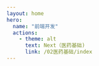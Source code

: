 ```yaml
---
layout: home
hero:
  name: "前端开发"
  actions:
    - theme: alt
      text: Next（医药基础)
      link: /02医药基础/index
---
```


<Posts :dir="'01前端开发'"/>

